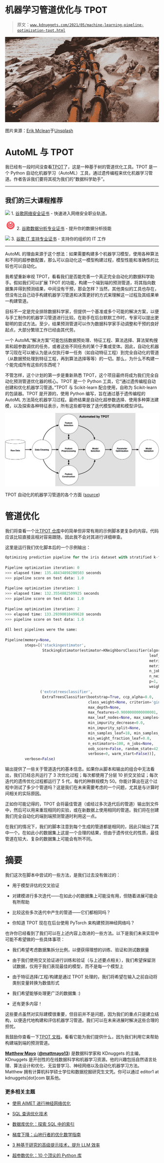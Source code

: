 # 机器学习管道优化与 TPOT

> 原文：[`www.kdnuggets.com/2021/05/machine-learning-pipeline-optimization-tpot.html`](https://www.kdnuggets.com/2021/05/machine-learning-pipeline-optimization-tpot.html)

![图示](img/768d8e0940ca454156bd5deead1beb7d.png)

图片来源：[Erik Mclean](https://unsplash.com/@introspectivedsgn?utm_source=unsplash&utm_medium=referral&utm_content=creditCopyText)于[Unsplash](https://unsplash.com/s/photos/pipeline?utm_source=unsplash&utm_medium=referral&utm_content=creditCopyText)

# AutoML 与 TPOT

我已经有一段时间没查看[TPOT](https://github.com/EpistasisLab/tpot/)了，这是一种基于树的管道优化工具。TPOT 是一个 Python 自动化机器学习（AutoML）工具，通过遗传编程来优化机器学习管道。作者告诉我们要将其视为我们的“数据科学助手”。

* * *

## 我们的三大课程推荐

![](img/0244c01ba9267c002ef39d4907e0b8fb.png) 1\. [谷歌网络安全证书](https://www.kdnuggets.com/google-cybersecurity) - 快速进入网络安全职业轨道。

![](img/e225c49c3c91745821c8c0368bf04711.png) 2\. [谷歌数据分析专业证书](https://www.kdnuggets.com/google-data-analytics) - 提升你的数据分析技能

![](img/0244c01ba9267c002ef39d4907e0b8fb.png) 3\. [谷歌 IT 支持专业证书](https://www.kdnuggets.com/google-itsupport) - 支持你的组织的 IT 工作

* * *

AutoML 的理由来源于这个想法：如果需要构建多个机器学习模型，使用各种算法和不同的超参数配置，那么可以自动化这一模型构建过程，模型性能和准确性的比较也可以自动化。

我希望重新审视 TPOT，看看我们是否能完善一个真正完全自动化的数据科学助手。假如我们可以扩展 TPOT 的功能，构建一个端到端的预测管道，将其指向数据集并得到预测结果，中间没有干预，那会怎样？当然，其他类似的工具也存在，但没有比自己动手构建机器学习管道和决策更好的方式来理解这一过程及其结果单一构建管道。

目标不一定是完全排除数据科学家，但提供一个基准或多个可能的解决方案，以便与手工制作的机器学习管道进行比较。在助手在后台默默工作时，专家可以提出更聪明的尝试方法。至少，结果预测管道可以作为数据科学家手动调整和干预的良好起点，大部分繁琐工作已经由其代劳。

一个 AutoML“解决方案”可能包括数据预处理、特征工程、算法选择、算法架构搜索和超参数调优的任务，或者这些不同任务的某个子集或变体。因此，自动化机器学习现在可以被认为是从仅执行单一任务（如自动特征工程）到完全自动化的管道（从数据预处理到特征工程，再到算法选择等等）的一切。那么，为什么不构建一个能完成所有这些的东西呢？

不管怎样，这个计划的第一步是重新熟悉 TPOT，这个项目最终将成为我们完全自动化预测管道优化器的核心。TPOT 是一个 Python 工具，它“通过遗传编程自动创建和优化机器学习管道。”TPOT 与 Scikit-learn 配合使用，自称为 Scikit-learn 的包装器。TPOT 是开源的，使用 Python 编写，旨在通过基于遗传编程的 AutoML 方法简化机器学习过程。最终结果是自动化超参数选择、使用多种算法建模，以及探索各种特征表示，所有这些都导致了迭代模型构建和模型评估。

![图示](img/49a6192aa0b8ec1192da08cbbdf0e83e.png)

TPOT 自动化的机器学习管道的各个方面 ([source](https://github.com/EpistasisLab/tpot/))

# 管道优化

我们将查看一个比[TPOT 仓库](https://github.com/EpistasisLab/tpot/)中的简单但非常有用的示例脚本更复杂的内容。代码应该比较直接且相对容易跟随，因此我不会对其进行详细审查。

这里是运行我们优化脚本后的一个示例输出：

```py
Optimizing prediction pipeline for the iris dataset with stratified k-fold cross-validation using the accuracy scoring metric

Pipeline optimization iteration: 0
>>> elapsed time: 135.48434898200503 seconds
>>> pipeline score on test data: 1.0

Pipeline optimization iteration: 1
>>> elapsed time: 132.3554882509925 seconds
>>> pipeline score on test data: 1.0

Pipeline optimization iteration: 2
>>> elapsed time: 133.29390010499628 seconds
>>> pipeline score on test data: 1.0

All best pipelines were the same:

Pipeline(memory=None,
         steps=[('stackingestimator',
                 StackingEstimator(estimator=KNeighborsClassifier(algorithm='auto',
                                                                  leaf_size=30,
                                                                  metric='minkowski',
                                                                  metric_params=None,
                                                                  n_jobs=None,
                                                                  n_neighbors=11,
                                                                  p=1,
                                                                  weights='uniform'))),
                ('extratreesclassifier',
                 ExtraTreesClassifier(bootstrap=True, ccp_alpha=0.0,
                                      class_weight=None, criterion='gini',
                                      max_depth=None,
                                      max_features=0.9000000000000001,
                                      max_leaf_nodes=None, max_samples=None,
                                      min_impurity_decrease=0.0,
                                      min_impurity_split=None,
                                      min_samples_leaf=18, min_samples_split=14,
                                      min_weight_fraction_leaf=0.0,
                                      n_estimators=100, n_jobs=None,
                                      oob_score=False, random_state=42,
                                      verbose=0, warm_start=False))],
         verbose=False)
```

输出提供了一些关于管道迭代的基本信息。如果你从脚本和输出的组合中无法看出，我们已经总共运行了 3 次优化过程；每次都使用了分层 10 折交叉验证；每次迭代的遗传优化过程都运行了 5 代，每代的种群规模为 50。你能计算出在这个过程中测试了多少个管道吗？这是我们在未来需要考虑的一个问题，尤其是与计算时间相关的实际原因。

正如你可能记得的，TPOT 会将最佳管道（或经过多次迭代后的管道）输出到文件中，然后可以用来重现相同的实验，或在新数据上使用相同的管道。我们将在创建我们完全自动化的端到端预测管道时利用这一点。

在我们的情况下，我们的脚本注意到每个生成的管道都是相同的，因此只输出了其中一个。在如此小的数据集上这是一个合理的结果，但由于遗传优化的性质，最佳管道在较大、复杂的数据集上可能会有所不同。

# 摘要

我们这次在脚本中尝试的一些方法，是我们过去没有做过的：

+   用于模型评估的交叉验证

+   对建模进行多次迭代——在如此小的数据集上可能没有用，但随着进展可能会有所帮助

+   比较这些多次迭代中产生的管道——它们都相同吗？

+   你知道 TPOT 现在在后台使用 PyTorch 来构建预测神经网络吗？

也许你已经看到了我们可以在上述内容上改进的一些方法。以下是我们未来实现中可能不希望做的一些具体事项：

+   我们希望考虑数据集拆分比例，以便获得理想的训练、验证和测试数据量

+   由于我们使用交叉验证进行训练和验证（与上述要点相关），我们希望保留测试数据，仅用于我们表现最佳的模型，而不是每一个模型上

+   由于特征选择/工程/构建是通过 TPOT 处理的，我们将希望在输入之前自动将类别变量转换为数值形式

+   我们希望能够处理更广泛的数据集 :)

+   还有更多内容！

这些要点虽然对实际建模很重要，但目前并不是问题，因为我们的重点只是建立结构，以便迭代地构建和评估机器学习管道。我们可以在未来进展时解决这些合理的担忧。

我鼓励你查看一下[TPOT 文档](http://epistasislab.github.io/tpot/)，看看它能为我们提供什么，因为我们利用它来帮助构建端到端的预测管道。

**[Matthew Mayo](https://www.linkedin.com/in/mattmayo13/)** ([**@mattmayo13**](https://twitter.com/mattmayo13)) 是数据科学家和 KDnuggets 的主编，KDnuggets 是开创性的在线数据科学和机器学习资源。他的兴趣包括自然语言处理、算法设计和优化、无监督学习、神经网络以及自动化机器学习方法。Matthew 拥有计算机科学硕士学位和数据挖掘研究生文凭。你可以通过 editor1 at kdnuggets[dot]com 联系他。

### 更多相关主题

+   [使用 AIMET 进行神经网络优化](https://www.kdnuggets.com/2022/04/qualcomm-neural-network-optimization-aimet.html)

+   [SQL 查询优化技术](https://www.kdnuggets.com/2023/03/sql-query-optimization-techniques.html)

+   [数据库优化：探索 SQL 中的索引](https://www.kdnuggets.com/2023/07/database-optimization-exploring-indexes-sql.html)

+   [梯度下降：山地行者的优化数学指南](https://www.kdnuggets.com/gradient-descent-the-mountain-trekker-guide-to-optimization-with-mathematics)

+   [3 种基于研究的高级提示技术，提升 LLM 效率](https://www.kdnuggets.com/3-research-driven-advanced-prompting-techniques-for-llm-efficiency-and-speed-optimization)

+   [超参数优化：10 个顶尖的 Python 库](https://www.kdnuggets.com/2023/01/hyperparameter-optimization-10-top-python-libraries.html)
